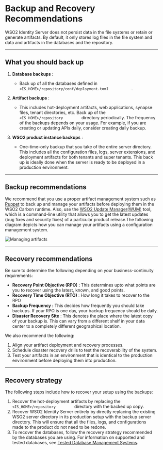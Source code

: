 # Backup and Recovery Recommendations

WSO2 Identity Server does not persist data in the file systems or retain or
generate artifacts. By default, it only stores log files in the file
system and data and artifacts in the databases and the repository.

---

## What you should back up

1.  **Database backups** :
    -   Back up of all the databases defined in
        `            <IS_HOME>/repository/conf/deployment.toml           `
        .

2.  **Artifact backups** :

    - This includes hot-deployment artifacts, web applications, synapse
    files, tenant directories, etc. Back up of the
    `          <IS_HOME>/repository         ` directory
    periodically. The frequency of the backups depends on your usage.
    For example, if you are creating or updating APIs daily, consider creating
    daily backup.

3.  **WSO2 product instance backups** :

    -  One-time-only backup that you take of the entire server directory.
    This includes all the configuration files, logs, server extensions,
    and deployment artifacts for both tenants and super tenants. This
    back up is ideally done when the server is ready to be deployed in a
    production environment.

---

## Backup recommendations

We recommend that you use a proper artifact management system such as [Puppet](https://puppet.com/) to back up and manage your artifacts
before deploying them in the WSO2 Carbon runtime. Also, use the [WSO2 Update Manager(WUM)](../../../deploy/get-started/get-wso2-updates)
tool, which is a command-line utility that allows you to get the latest
updates (bug fixes and security fixes) of a particular product
release.The following diagram depicts how you can manage your artifacts using a configuration management system.

![Managing artifacts](../../../assets/img/deploy/puppet.png)

---

## Recovery recommendations

Be sure to determine the following depending on your business-continuity
requirements:

-   **Recovery Point Objective (RPO)** : This determines upto what points are you to
    recover using the latest, known, and good points.
-   **Recovery Time Objective (RTO)** : How long it takes to recover
    to the RPO
-   **Backup Frequency** : This decides how frequently you should take backups. If
    your RPO is one day, your backup frequency should be daily.
-   **Disaster Recovery Site** : This denotes the place where the latest copy of your
    backup is. This can vary from a different shelf in your data center to
    a completely different geographical location.

We also recommend the following:

1.  Align your artifact deployment and recovery processes.
2.  Schedule disaster recovery drills to test the recoverability of the
    system.
3.  Test your artifacts in an environment that is identical to the
    production environment before deploying them into production.

---

## Recovery strategy

The following steps include how to recover your setup using the backups:

1.  Recover the hot-deployment artifacts by replacing the
    `          <IS_HOME>/repository         ` directory with the
    backed up copy.
2.  Recover WSO2 Identity Server entirely by directly replacing the existing
    WSO2 server directory in its production setup with the backup server
    directory. This will ensure that all the files, logs, and
    configurations made to the product do not need to be redone.
3.  To recover the databases, follow the recovery strategy recommended
    by the databases you are using. For information on supported and
    tested databases, see [Tested Database Management
    Systems](../../../deploy/environment-compatibility/#tested-dbmss).


